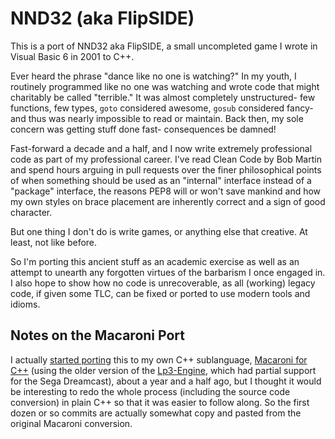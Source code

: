 # NND32 (aka FlipSIDE)

This is a port of NND32 aka FlipSIDE, a small uncompleted game I wrote in Visual Basic 6 in 2001 to C++.

Ever heard the phrase "dance like no one is watching?" In my youth, I routinely programmed like no one was watching and wrote code that might charitably be called "terrible." It was almost completely unstructured- few functions, few types, `goto` considered awesome, `gosub` considered fancy- and thus was nearly impossible to read or maintain. Back then, my sole concern was getting stuff done fast- consequences be damned!

Fast-forward a decade and a half, and I now write extremely professional code as part of my professional career. I've read Clean Code by Bob Martin and spend hours arguing in pull requests over the finer philosophical points of when something should be used as an "internal" interface instead of a "package" interface, the reasons PEP8 will or won't save mankind and how my own styles on brace placement are inherently correct and a sign of good character.

But one thing I don't do is write games, or anything else that creative. At least, not like before.

So I'm porting this ancient stuff as an academic exercise as well as an attempt to unearth any forgotten virtues of the barbarism I once engaged in. I also hope to show how no code is unrecoverable, as all (working) legacy code, if given some TLC, can be fixed or ported to use modern tools and idioms.


## Notes on the Macaroni Port

I actually [started porting](https://github.com/TimSimpson/FlipSIDE-Macaraoni) this to my own C++ sublanguage, [Macaroni for C++](https://github.com/TimSimpson/Macaroni) (using the older version of the [Lp3-Engine](https://github.com/TimSimpson/Lp3-Engine-Macaroni), which had partial support for the Sega Dreamcast), about a year and a half ago, but I thought it would be interesting to redo the whole process (including the source code conversion) in plain C++ so that it was easier to follow along. So the first dozen or so commits are actually somewhat copy and pasted from the original Macaroni conversion.
